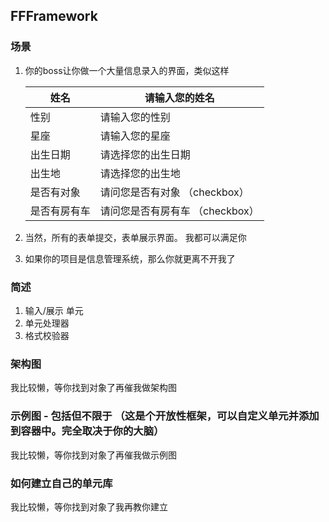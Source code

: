 ## FFFramework

### 场景

1. 你的boss让你做一个大量信息录入的界面，类似这样

   | 姓名         | 请输入您的姓名                  |
   | ------------ | ------------------------------- |
   | 性别         | 请输入您的性别                  |
   | 星座         | 请输入您的星座                  |
   | 出生日期     | 请选择您的出生日期              |
   | 出生地       | 请选择您的出生地                |
   | 是否有对象   | 请问您是否有对象 （checkbox）   |
   | 是否有房有车 | 请问您是否有房有车 （checkbox） |

2. 当然，所有的表单提交，表单展示界面。 我都可以满足你

3. 如果你的项目是信息管理系统，那么你就更离不开我了

### 简述

1. 输入/展示 单元
2. 单元处理器
3. 格式校验器

### 架构图

我比较懒，等你找到对象了再催我做架构图

### 示例图 - 包括但不限于 （这是个开放性框架，可以自定义单元并添加到容器中。完全取决于你的大脑）

我比较懒，等你找到对象了再催我做示例图 

### 如何建立自己的单元库

我比较懒，等你找到对象了我再教你建立

